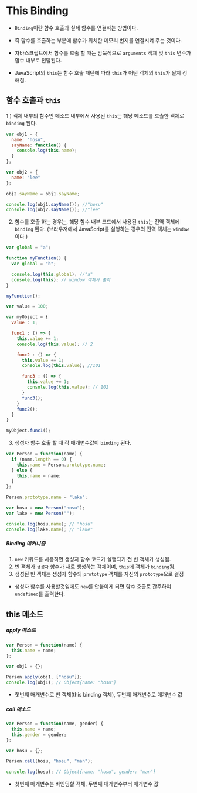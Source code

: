 # This Binding

- `Binding`이란 함수 호출과 실제 함수를 연결하는 방법이다.
- 즉 함수를 호출하는 부분에 함수가 위치한 메모리 번지를 연결시켜 주는 것이다.
- 자바스크립트에서 함수를 호출 할 때는 암묵적으로 `arguments` 객체 및 `this` 변수가 함수 내부로 전달된다.

- JavaScript의 `this`는 함수 호출 패턴에 따라 `this`가 어떤 객체의 `this`가 될지 정해짐.

## 함수 호출과 `this`

1 ) 객체 내부의 함수인 메소드 내부에서 사용된 `this`는 해당 메소드를 호출한 객체로 `binding` 된다.

```js
var obj1 = {
  name: "hosu",
  sayName: function() {
    console.log(this.name);
  }
};

var obj2 = {
  name: "lee"
};

obj2.sayName = obj1.sayName;

console.log(obj1.sayName()); //"hosu"
console.log(obj2.sayName()); //"lee"
```

2. 함수를 호출 하는 경우는, 해당 함수 내부 코드에서 사용된 `this`는 전역 객체에 `binding` 된다.
   (브라우저에서 JavaScript를 실행하는 경우의 전역 객체는 `window`이다.)

```js
var global = "a";

function myFunction() {
  var global = "b";

  console.log(this.global); //"a"
  console.log(this); // window 객체가 출력
}

myFunction();
```

```js
var value = 100;

var myObject = {
  value : 1;

  func1 : () => {
    this.value += 1;
    console.log(this.value); // 2

    func2 : () => {
      this.value += 1;
      console.log(this.value); //101

      func3 : () => {
        this.value += 1;
        console.log(this.value); // 102
      }
      func3();
    }
    func2();
  }
}

myObject.func1();
```

3. 생성자 함수 호출 할 때 각 매개변수값이 `binding` 된다.

```js
var Person = function(name) {
  if (name.length == 0) {
    this.name = Person.prototype.name;
  } else {
    this.name = name;
  }
};

Person.prototype.name = "lake";

var hosu = new Person("hosu");
var lake = new Person("");

console.log(hosu.name); // "hosu"
console.log(lake.name); // "lake"
```

##### Binding 메커니즘

1. `new` 키워드를 사용하면 생성자 함수 코드가 실행되기 전 빈 객체가 생성됨.
2. 빈 객체가 `생성자` 함수가 새로 생성하는 객체이며, `this`에 객체가 `binding`됨.
3. 생성된 빈 객체는 생성자 함수의 `prototype` 객체를 자신의 `prototype`으로 결정

- 생성자 함수를 사용할것임에도 `new`를 안붙이게 되면 함수 호출로 간주하여 `undefined`를 출력한다.

## this 메소드

##### apply 메소드

```js
var Person = function(name) {
  this.name = name;
};

var obj1 = {};

Person.apply(obj1, ["hosu"]);
console.log(obj1); // Object{name: "hosu"}
```

- 첫번째 매개변수로 빈 객체(this binding 객체), 두번째 매개변수로 매개변수 값

##### call 메소드

```js
var Person = function(name, gender) {
  this.name = name;
  this.gender = gender;
};

var hosu = {};

Person.call(hosu, "hosu", "man");

console.log(hosu); // Object{name: "hosu", gender: "man"}
```

- 첫번째 매개변수는 바인딩할 객체, 두번째 매개변수부터 매개변수 값
